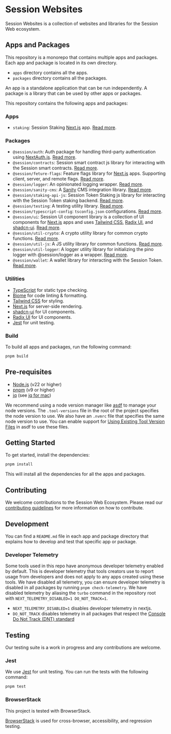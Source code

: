 # Session Websites

Session Websites is a collection of websites and libraries for the Session Web ecosystem.

## Apps and Packages

This repository is a monorepo that contains multiple apps and packages. Each app and package is located in its own
directory.

- `apps` directory contains all the apps.
- `packages` directory contains all the packages.

An app is a standalone application that can be run independently. A package is a library that can be used by other apps
or packages.

This repository contains the following apps and packages:

### Apps

- `staking`: Session Staking [Next.js](https://nextjs.org/) app. [Read more](apps/staking/README.md).

### Packages

- `@session/auth`: Auth package for handling third-party authentication
  using [NextAuth.js](https://next-auth.js.org/). [Read more](packages/auth/README.md).
- `@session/contracts`: Session smart contract js library for interacting with the Session smart
  contracts. [Read more](packages/contracts/README.md).
- `@session/feture-flags`: Feature flags library for [Next.js](https://nextjs.org/) apps. Supporting client, server, and
  remote flags. [Read more](packages/feature-flags/README.md).
- `@session/logger`: An opinionated logging wrapper. [Read more](packages/logger/README.md).
- `@session/sanity-cms`: A [Sanity](https://sanity.io/) CMS integration
  library. [Read more](packages/sanity-cms/README.md).
- `@session/staking-api-js`: Session Token Staking js library for interacting with the Session Token staking
  backend. [Read more](packages/staking-api-js/README.md).
- `@session/testing`: A testing utility library. [Read more](packages/testing/README.md).
- `@session/typescript-config`: `tsconfig.json` configurations. [Read more](packages/typescript-config/README.md).
- `@session/ui`: Session UI component library is a collection of UI components for [Next.js](https://nextjs.org/) apps
  and uses
  [Tailwind CSS](https://tailwindcss.com/), [Radix UI](https://www.radix-ui.com/),
  and [shadcn-ui](https://ui.shadcn.com/). [Read more](packages/ui/README.md).
- `@session/util-crypto`: A crypto utility library for common crypto
  functions. [Read more](packages/util-crypto/README.md).
- `@session/util-js`: A JS utility library for common functions. [Read more](packages/util-js/README.md).
- `@session/util-logger`: A logger utility library for initializing the pino logger with @session/logger as a
  wrapper. [Read more](packages/util-logger/README.md).
- `@session/wallet`: A wallet library for interacting with the Session Token. [Read more](packages/wallet/README.md).

### Utilities

- [TypeScript](https://www.typescriptlang.org/) for static type checking.
- [Biome](https://biomejs.dev/) for code linting & formatting.
- [Tailwind CSS](https://tailwindcss.com/) for styling.
- [Next.js](https://nextjs.org/) for server-side rendering.
- [shadcn-ui](https://ui.shadcn.com/) for UI components.
- [Radix UI](https://www.radix-ui.com/) for UI components.
- [Jest](https://jestjs.io/) for unit testing.

### Build

To build all apps and packages, run the following command:

```sh
pnpm build
```

## Pre-requisites

- [Node.js](https://nodejs.org/en/) (v22 or higher)
- [pnpm](https://pnpm.io/) (v9 or higher)
- [jq](https://jqlang.github.io/jq/) (see [jq for mac](https://formulae.brew.sh/formula/jq))

We recommend using a node version manager like [asdf](https://asdf-vm.com/) to manage your node versions. The
`.tool-versions` file in the root of the project specifies the node version to use. We also have an `.nvmrc` file that
specifies the same node version to use. You can enable support
for [Using Existing Tool Version Files](https://asdf-vm.com/guide/getting-started.html#using-existing-tool-version-files)
in asdf to use these files.

## Getting Started

To get started, install the dependencies:

```sh
pnpm install
```

This will install all the dependencies for all the apps and packages.

## Contributing

We welcome contributions to the Session Web Ecosystem. Please read our [contributing guidelines](CONTRIBUTING.md) for
more information on how to contribute.

## Development

You can find a `README.md` file in each app and package directory that explains how to develop and test that specific
app or package.

### Developer Telemetry

Some tools used in this repo have anonymous developer telemetry enabled by default. This is developer telemetry that
tools creators use to report usage from developers and does not apply to any apps created using these
tools. We
have disabled all telemetry, you can ensure developer telemetry is disabled in all packages by running
`pnpm check-telemetry`. We have disabled telemetry by aliasing the `turbo` command in the repository root with
`NEXT_TELEMETRY_DISABLED=1 DO_NOT_TRACK=1`.

- `NEXT_TELEMETRY_DISABLED=1` disables developer telemetry in nextjs.
- `DO_NOT_TRACK` disables telemetry in all packages that respect
  the [Console Do Not Track (DNT) standard](https://consoledonottrack.com/)

## Testing

Our testing suite is a work in progress and any contributions are welcome.

### Jest

We use [Jest](https://jestjs.io/) for unit testing. You can run the tests with the following command:

```sh
pnpm test
```

### BrowserStack

This project is tested with BrowserStack.

[BrowserStack](https://browserstack.com/) is used for cross-browser, accessibility, and regression testing.

